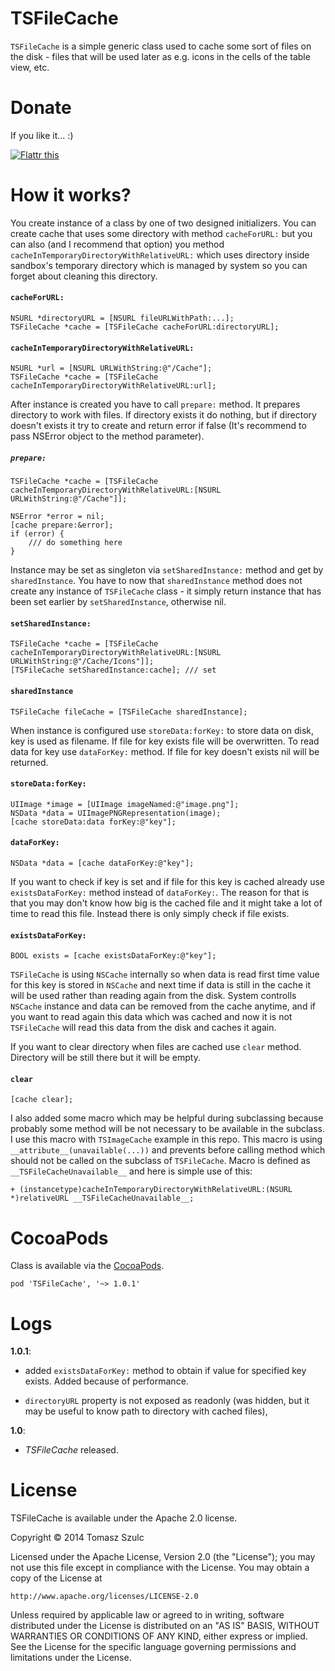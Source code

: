 TSFileCache
========
`TSFileCache` is a simple generic class used to cache some sort of files on the disk - files that will be used later as e.g. icons in the cells of the table view, etc.


Donate
=========
If you like it... :)

<a href="https://flattr.com/submit/auto?user_id=tomkowz&url=http%3A%2F%2Fgithub.com%2Ftomkowz%2FTSFileCache" target="_blank"><img src="http://api.flattr.com/button/flattr-badge-large.png" alt="Flattr this" title="Flattr this" border="0"></a>


How it works?
=========
You create instance of a class by one of two designed initializers. You can create cache that uses some directory with method `cacheForURL:` but you can also (and I recommend that option) you method `cacheInTemporaryDirectoryWithRelativeURL:` which uses directory inside sandbox's temporary directory which is managed by system so you can forget about cleaning this directory.

#### `cacheForURL:`
    NSURL *directoryURL = [NSURL fileURLWithPath:...];
	TSFileCache *cache = [TSFileCache cacheForURL:directoryURL];
	
#### `cacheInTemporaryDirectoryWithRelativeURL:`
	NSURL *url = [NSURL URLWithString:@"/Cache"];
	TSFileCache *cache = [TSFileCache cacheInTemporaryDirectoryWithRelativeURL:url];

After instance is created you have to call `prepare:` method. It prepares directory to work with files. If directory exists it do nothing, but if directory doesn't exists it try to create and return error if false (It's recommend to pass NSError object to the method parameter).

##### `prepare:`
    TSFileCache *cache = [TSFileCache cacheInTemporaryDirectoryWithRelativeURL:[NSURL URLWithString:@"/Cache"]];
    
    NSError *error = nil;
	[cache prepare:&error];
	if (error) {
		/// do something here
	}

Instance may be set as singleton via `setSharedInstance:` method and get by `sharedInstance`. You have to now that `sharedInstance` method does not create any instance of `TSFileCache` class - it simply return instance that has been set earlier by `setSharedInstance`, otherwise nil.

#### `setSharedInstance:`
    TSFileCache *cache = [TSFileCache cacheInTemporaryDirectoryWithRelativeURL:[NSURL URLWithString:@"/Cache/Icons"]];
    [TSFileCache setSharedInstance:cache]; /// set

#### `sharedInstance`
	TSFileCache fileCache = [TSFileCache sharedInstance];

When instance is configured use `storeData:forKey:` to store data on disk, key is used as filename. If file for key exists file will be overwritten.
To read data for key use `dataForKey:` method. If file for key doesn't exists nil will be returned.

#### `storeData:forKey:`
    UIImage *image = [UIImage imageNamed:@"image.png"];
    NSData *data = UIImagePNGRepresentation(image);
    [cache storeData:data forKey:@"key"];    
    
#### `dataForKey:`
    NSData *data = [cache dataForKey:@"key"];
    

If you want to check if key is set and if file for this key is cached already use `existsDataForKey:` method instead of `dataForKey:`. The reason for that is that you may don't know how big is the cached file and it might take a lot of time to read this file. Instead there is only simply check if file exists.
    
#### `existsDataForKey:`
	BOOL exists = [cache existsDataForKey:@"key"];


`TSFileCache` is using `NSCache` internally so when data is read first time value for this key is stored in `NSCache` and next time if data is still in the cache it will be used rather than reading again from the disk. System controlls `NSCache` instance and data can be removed from the cache anytime, and if you want to read again this data which was cached and now it is not `TSFileCache` will read this data from the disk and caches it again.

If you want to clear directory when files are cached use `clear` method. Directory will be still there but it will be empty.

#### `clear`
    [cache clear];

I also added some macro which may be helpful during subclassing because probably some method will be not necessary to be available in the subclass. I use this macro with `TSImageCache` example in this repo. This macro is using `__attribute__(unavailable(...))` and prevents before calling method which should not be called on the subclass of `TSFileCache`. Macro is defined as `__TSFileCacheUnavailable__` and here is simple use of this:

    + (instancetype)cacheInTemporaryDirectoryWithRelativeURL:(NSURL *)relativeURL __TSFileCacheUnavailable__;
    
CocoaPods
=========
Class is available via the [CocoaPods](http://cocoapods.org).

    pod 'TSFileCache', '~> 1.0.1'
    
Logs
=====
**1.0.1**:

- added `existsDataForKey:` method to obtain if value for specified key exists. Added because of performance.

- `directoryURL` property is not exposed as readonly (was hidden, but it may be useful to know path to directory with cached files),

**1.0**:

- *TSFileCache* released.    

License
======

TSFileCache is available under the Apache 2.0 license.

Copyright © 2014 Tomasz Szulc

Licensed under the Apache License, Version 2.0 (the "License"); you may not use this file except in compliance with the License. You may obtain a copy of the License at

    http://www.apache.org/licenses/LICENSE-2.0

Unless required by applicable law or agreed to in writing, software distributed under the License is distributed on an "AS IS" BASIS, WITHOUT WARRANTIES OR CONDITIONS OF ANY KIND, either express or implied. See the License for the specific language governing permissions and limitations under the License.
